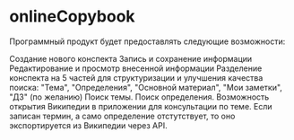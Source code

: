 # onlineCopybook
Программный продукт будет предоставлять следующие возможности:

Создание нового конспекта
Запись и сохранение информации
Редактирование и просмотр внесенной информации
Разделение конспекта на 5 частей для структуризации и улучшения качества поиска: "Тема", "Определения", "Основной материал", "Мои заметки", "ДЗ" (по желанию)
Поиск темы.
Поиск определения.
Возможность открытия Википедии в приложении для консультации по теме.
Если записан термин, а само определение отстутствует, то оно экспортируется из Википедии через API.
